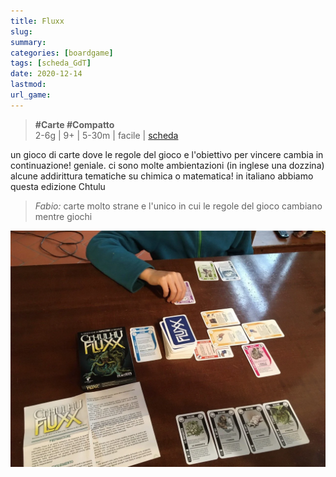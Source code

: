 ```yaml
---
title: Fluxx
slug: 
summary: 
categories: [boardgame]
tags: [scheda_GdT]
date: 2020-12-14
lastmod: 
url_game: 
---
```

> **#Carte #Compatto**  
> 2-6g | 9+ | 5-30m | facile | [scheda](https://boardgamegeek.com/boardgamefamily/8/game-fluxx)  

un gioco di carte dove le regole del gioco e l'obiettivo per vincere cambia in continuazione!
geniale. ci sono molte ambientazioni (in inglese una dozzina) alcune addirittura tematiche su chimica o matematica!
in italiano abbiamo questa edizione Chtulu

> *Fabio:*
> carte molto strane e l'unico in cui le regole del gioco cambiano mentre giochi

![](img/fluxx.webp)


